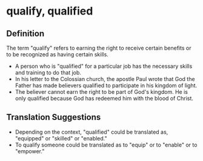 # qualify, qualified

## Definition

The term "qualify" refers to earning the right to receive certain benefits or to be recognized as having certain skills.

* A person who is "qualified" for a particular job has the necessary skills and training to do that job.
* In his letter to the Colossian church, the apostle Paul wrote that God the Father has made believers qualified to participate in his kingdom of light.
* The believer cannot earn the right to be part of God's kingdom. He is only qualified because God has redeemed him with the blood of Christ.


## Translation Suggestions



* Depending on the context, "qualified" could be translated as, "equipped" or "skilled" or "enabled."
* To qualify someone could be translated as to "equip" or to "enable" or to "empower."